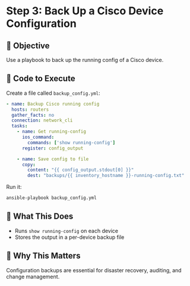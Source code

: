 # Step 3: Back Up a Cisco Device Configuration

## 🧪 Objective
Use a playbook to back up the running config of a Cisco device.

## 📜 Code to Execute

Create a file called `backup_config.yml`:

```yaml
- name: Backup Cisco running config
  hosts: routers
  gather_facts: no
  connection: network_cli
  tasks:
    - name: Get running-config
      ios_command:
        commands: ['show running-config']
      register: config_output

    - name: Save config to file
      copy:
        content: "{{ config_output.stdout[0] }}"
        dest: "backups/{{ inventory_hostname }}-running-config.txt"
```

Run it:

```bash
ansible-playbook backup_config.yml
```

## 🧠 What This Does
- Runs `show running-config` on each device
- Stores the output in a per-device backup file

## 🧩 Why This Matters
Configuration backups are essential for disaster recovery, auditing, and change management.